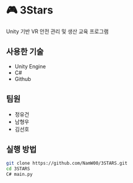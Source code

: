 # 🎮 3Stars

Unity 기반 VR 안전 관리 및 생산 교육 프로그램

## 사용한 기술
- Unity Engine
- C#
- Github

## 팀원
- 정유건
- 남형우
- 김선호
  

## 실행 방법
```bash
git clone https://github.com/NamW00/3STARS.git
cd 3STARS
C# main.py
```
